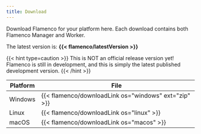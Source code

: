 ```yaml
---
title: Download
---
```


Download Flamenco for your platform here. Each download contains both Flamenco Manager and Worker.

The latest version is: **{{< flamenco/latestVersion >}}**

{{< hint type=caution >}}
This is NOT an official release version yet! Flamenco is still in development,
and this is simply the latest published development version.
{{< /hint >}}

| Platform | File                                                 |
|----------|------------------------------------------------------|
| Windows  | {{< flamenco/downloadLink os="windows" ext="zip" >}} |
| Linux    | {{< flamenco/downloadLink os="linux" >}}             |
| macOS    | {{< flamenco/downloadLink os="macos" >}}             |
